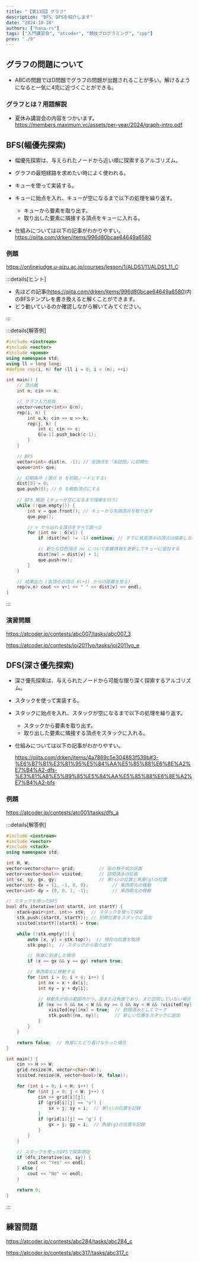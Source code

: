```yaml
---
title: "【第13回】グラフ"
description: "BFS、DFSを紹介します"
date: "2024-10-28"
authors: ["hana-rs"]
tags: ["入門講習会", "atcoder", "競技プログラミング", "cpp"]
prev: "./9"
---
```


## グラフの問題について

- ABCの問題ではD問題でグラフの問題が出題されることが多い。解けるようになると一気に4完に近づくことができる。

### グラフとは？用語解説

- 夏休み講習会の内容をつかいます。
<https://members.maximum.vc/assets/per-year/2024/graph-intro.pdf>

## BFS(幅優先探索)

- 幅優先探索は、与えられたノードから近い順に探索するアルゴリズム。
- グラフの最短経路を求めたい時によく使われる。
- キューを使って実装する。
- キューに始点を入れ、キューが空になるまで以下の処理を繰り返す。
  - キューから要素を取り出す。
  - 取り出した要素に隣接する頂点をキューに入れる。

- 仕組みについては以下の記事がわかりやすい。
<https://qiita.com/drken/items/996d80bcae64649a6580>

### 例題

<https://onlinejudge.u-aizu.ac.jp/courses/lesson/1/ALDS1/11/ALDS1_11_C>

:::details[ヒント]

- 先ほどの記事(<https://qiita.com/drken/items/996d80bcae64649a6580>)内のBFSテンプレを書き換えると解くことができます。
- どう動いているのか確認しながら解いてみてください。

:::

:::details[解答例]

```cpp
#include <iostream>
#include <vector>
#include <queue>
using namespace std;
using ll = long long;
#define rep(i, n) for (ll i = 0; i < (n); ++i)

int main() {
    // 頂点数
    int n; cin >> n;

    // グラフ入力受取
    vector<vector<int>> G(n);
    rep(i, n) {
        int u,k; cin >> u >> k;
        rep(j, k) {
            int c; cin >> c;
            G[u-1].push_back(c-1);
        }
    }

    // BFS 
    vector<int> dist(n, -1); // 全頂点を「未訪問」に初期化
    queue<int> que;

    // 初期条件 (頂点 0 を初期ノードとする)
    dist[0] = 0;
    que.push(0); // 0 を橙色頂点にする
    
    // BFS 開始 (キューが空になるまで探索を行う)
    while (!que.empty()) {
        int v = que.front(); // キューから先頭頂点を取り出す
        que.pop();

        // v から辿れる頂点をすべて調べる
        for (int nv : G[v]) {
            if (dist[nv] != -1) continue; // すでに発見済みの頂点は探索しない

            // 新たな白色頂点 nv について距離情報を更新してキューに追加する
            dist[nv] = dist[v] + 1;
            que.push(nv);
        }
    }

    // 結果出力 (各頂点の頂点 0(+1) からの距離を見る)
    rep(v,n) cout << v+1 << " " << dist[v] << endl;
}
```

:::

### 演習問題

<https://atcoder.jp/contests/abc007/tasks/abc007_3>

<https://atcoder.jp/contests/joi2011yo/tasks/joi2011yo_e>

## DFS(深さ優先探索)

- 深さ優先探索は、与えられたノードから可能な限り深く探索するアルゴリズム。
- スタックを使って実装する。
- スタックに始点を入れ、スタックが空になるまで以下の処理を繰り返す。
  - スタックから要素を取り出す。
  - 取り出した要素に隣接する頂点をスタックに入れる。

- 仕組みについては以下の記事がわかりやすい。

  <https://qiita.com/drken/items/4a7869c5e304883f539b#3-%E6%B7%B1%E3%81%95%E5%84%AA%E5%85%88%E6%8E%A2%E7%B4%A2-dfs-%E3%81%A8%E5%B9%85%E5%84%AA%E5%85%88%E6%8E%A2%E7%B4%A2-bfs>

### 例題

<https://atcoder.jp/contests/atc001/tasks/dfs_a>

:::details[解答例]

```cpp
#include <iostream>
#include <vector>
#include <stack>
using namespace std;

int H, W;
vector<vector<char>> grid;         // 街の格子状の区画
vector<vector<bool>> visited;      // 訪問済みの区画
int sx, sy, gx, gy;                // 家(s)の位置と魚屋(g)の位置
vector<int> dx = {1, -1, 0, 0};         // 東西南北の移動
vector<int> dy = {0, 0, 1, -1};         // 東西南北の移動

// スタックを使ったDFS
bool dfs_iterative(int startX, int startY) {
    stack<pair<int, int>> stk;  // スタックを使って探索
    stk.push({startX, startY}); // 初期位置をスタックに追加
    visited[startY][startX] = true;

    while (!stk.empty()) {
        auto [x, y] = stk.top();  // 現在の位置を取得
        stk.pop();  // スタックから取り出す

        // 魚屋に到達した場合
        if (x == gx && y == gy) return true;

        // 東西南北に移動する
        for (int i = 0; i < 4; i++) {
            int nx = x + dx[i];
            int ny = y + dy[i];

            // 移動先が街の範囲内かつ、道または魚屋であり、まだ訪問していない場合
            if (nx >= 0 && nx < W && ny >= 0 && ny < H && !visited[ny][nx] && grid[ny][nx] != '#') {
                visited[ny][nx] = true;  // 訪問済みとしてマーク
                stk.push({nx, ny});      // 新しい位置をスタックに追加
            }
        }
    }

    return false;  // 魚屋にたどり着けなかった場合
}

int main() {
    cin >> H >> W;
    grid.resize(H, vector<char>(W));
    visited.resize(H, vector<bool>(W, false));

    for (int i = 0; i < H; i++) {
        for (int j = 0; j < W; j++) {
            cin >> grid[i][j];
            if (grid[i][j] == 's') {
                sx = j; sy = i;  // 家(s)の位置を記録
            }
            if (grid[i][j] == 'g') {
                gx = j; gy = i;  // 魚屋(g)の位置を記録
            }
        }
    }

    // スタックを使ったDFSで探索開始
    if (dfs_iterative(sx, sy)) {
        cout << "Yes" << endl;
    } else {
        cout << "No" << endl;
    }

    return 0;
}

```

:::

## 練習問題

<https://atcoder.jp/contests/abc284/tasks/abc284_c>

<https://atcoder.jp/contests/abc317/tasks/abc317_c>
